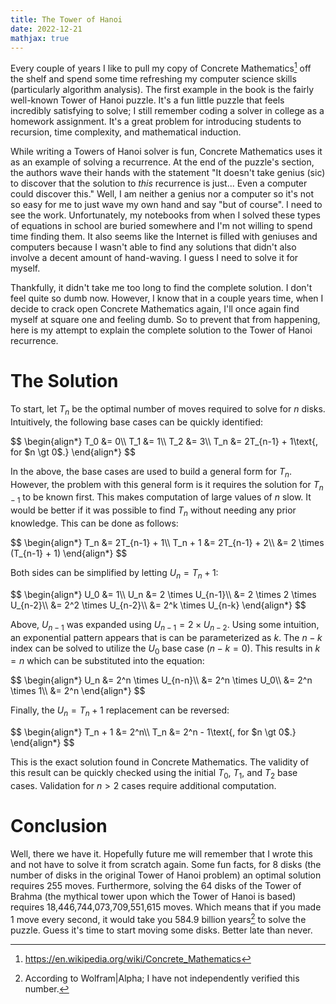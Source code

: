 ```yaml
---
title: The Tower of Hanoi
date: 2022-12-21
mathjax: true
---
```


Every couple of years I like to pull my copy of Concrete Mathematics[^1] off
the shelf and spend some time refreshing my computer science skills
(particularly algorithm analysis). The first example in the book is the fairly
well-known Tower of Hanoi puzzle. It's a fun little puzzle that feels
incredibly satisfying to solve; I still remember coding a solver in college as
a homework assignment. It's a great problem for introducing students to
recursion, time complexity, and mathematical induction.

While writing a Towers of Hanoi solver is fun, Concrete Mathematics uses it as
an example of solving a recurrence. At the end of the puzzle's section, the
authors wave their hands with the statement "It doesn't take genius (sic) to
discover that the solution to *this* recurrence is just... Even a computer
could discover this." Well, I am neither a genius nor a computer so it's not so
easy for me to just wave my own hand and say "but of course". I need to see the
work. Unfortunately, my notebooks from when I solved these types of equations
in school are buried somewhere and I'm not willing to spend time finding them.
It also seems like the Internet is filled with geniuses and computers because I
wasn't able to find any solutions that didn't also involve a decent amount of
hand-waving. I guess I need to solve it for myself.

Thankfully, it didn't take me too long to find the complete solution. I don't
feel quite so dumb now. However, I know that in a couple years time, when I
decide to crack open Concrete Mathematics again, I'll once again find myself at
square one and feeling dumb. So to prevent that from happening, here is my
attempt to explain the complete solution to the Tower of Hanoi recurrence.

# The Solution

To start, let $T_n$ be the optimal number of moves required to solve for $n$
disks. Intuitively, the following base cases can be quickly identified:

<div>
$$
\begin{align*}
T_0 &= 0\\
T_1 &= 1\\
T_2 &= 3\\
T_n &= 2T_{n-1} + 1\text{, for $n \gt 0$.}
\end{align*}
$$
</div>

In the above, the base cases are used to build a general form for $T_n$.
However, the problem with this general form is it requires the solution for
$T_{n-1}$ to be known first. This makes computation of large values of $n$
slow. It would be better if it was possible to find $T_n$ without needing any
prior knowledge. This can be done as follows:

<div>
$$
\begin{align*}
T_n &= 2T_{n-1} + 1\\
T_n + 1 &= 2T_{n-1} + 2\\
&= 2 \times (T_{n-1} + 1)
\end{align*}
$$
</div>

Both sides can be simplified by letting $U_n = T_n + 1$:

<div>
$$
\begin{align*}
U_0 &= 1\\
U_n &= 2 \times U_{n-1}\\
&= 2 \times 2 \times U_{n-2}\\
&= 2^2 \times U_{n-2}\\
&= 2^k \times U_{n-k}
\end{align*}
$$
</div>

Above, $U_{n-1}$ was expanded using $U_{n-1} = 2 \times U_{n-2}$. Using some
intuition, an exponential pattern appears that is can be parameterized as $k$.
The $n-k$ index can be solved to utilize the $U_0$ base case ($n - k = 0$).
This results in $k=n$ which can be substituted into the equation:

<div>
$$
\begin{align*}
U_n &= 2^n \times U_{n-n}\\
&= 2^n \times U_0\\
&= 2^n \times 1\\
&= 2^n
\end{align*}
$$
</div>

Finally, the $U_n = T_n + 1$ replacement can be reversed:

<div>
$$
\begin{align*}
T_n + 1 &= 2^n\\
T_n &= 2^n - 1\text{, for $n \gt 0$.}
\end{align*}
$$
</div>

This is the exact solution found in Concrete Mathematics. The validity of this
result can be quickly checked using the initial $T_0$, $T_1$, and $T_2$ base
cases. Validation for $n > 2$ cases require additional computation.

# Conclusion

Well, there we have it. Hopefully future me will remember that I wrote this and
not have to solve it from scratch again. Some fun facts, for 8 disks (the
number of disks in the original Tower of Hanoi problem) an optimal solution
requires 255 moves. Furthermore, solving the 64 disks of the Tower of Brahma
(the mythical tower upon which the Tower of Hanoi is based) requires
18,446,744,073,709,551,615 moves. Which means that if you made 1 move every
second, it would take you 584.9 billion years[^2] to solve the puzzle. Guess it's
time to start moving some disks. Better late than never.

[^1]: https://en.wikipedia.org/wiki/Concrete_Mathematics
[^2]: According to Wolfram|Alpha; I have not independently verified this number.
